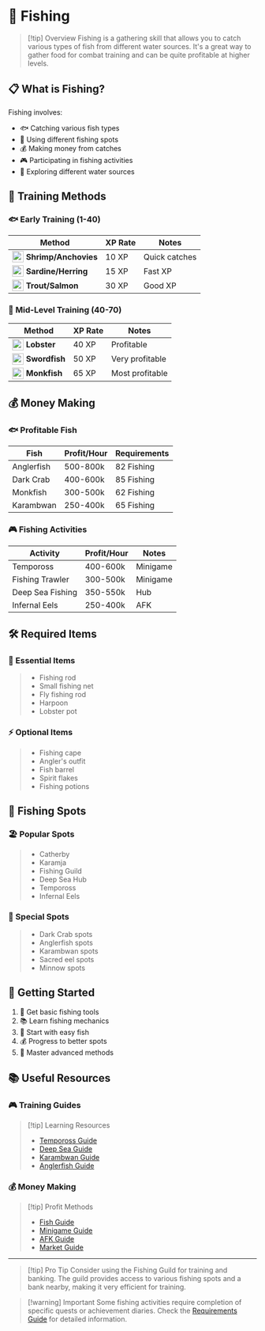 # 🎣 Fishing

> [!tip] Overview
> Fishing is a gathering skill that allows you to catch various types of fish from different water sources. It's a great way to gather food for combat training and can be quite profitable at higher levels.

## 📋 What is Fishing?

Fishing involves:
- 🐟 Catching various fish types
- 🎯 Using different fishing spots
- 💰 Making money from catches
- 🎮 Participating in fishing activities
- 🌊 Exploring different water sources

## 🎯 Training Methods

<div class="grid grid-cols-1 md:grid-cols-2 gap-4">
<div>

### 🐟 Early Training (1-40)

 | Method | XP Rate | Notes |
 |--------|---------|--------|
 | <div style="display: flex; align-items: center;"><img src="../public/img/rs/fishing/shrimp.webp" width="23" height="23" style="margin-right: 5px;" /><strong>Shrimp/Anchovies</strong></div> | 10 XP | Quick catches |
 | <div style="display: flex; align-items: center;"><img src="../public/img/rs/fishing/sardine.webp" width="23" height="23" style="margin-right: 5px;" /><strong>Sardine/Herring</strong></div> | 15 XP | Fast XP |
 | <div style="display: flex; align-items: center;"><img src="../public/img/rs/fishing/trout.webp" width="23" height="23" style="margin-right: 5px;" /><strong>Trout/Salmon</strong></div> | 30 XP | Good XP |

</div>
<div>

### 🐠 Mid-Level Training (40-70)

 | Method | XP Rate | Notes |
 |--------|---------|--------|
 | <div style="display: flex; align-items: center;"><img src="../public/img/rs/fishing/lobster.webp" width="23" height="23" style="margin-right: 5px;" /><strong>Lobster</strong></div> | 40 XP | Profitable |
 | <div style="display: flex; align-items: center;"><img src="../public/img/rs/fishing/swordfish.webp" width="23" height="23" style="margin-right: 5px;" /><strong>Swordfish</strong></div> | 50 XP | Very profitable |
 | <div style="display: flex; align-items: center;"><img src="../public/img/rs/fishing/monkfish.webp" width="23" height="23" style="margin-right: 5px;" /><strong>Monkfish</strong></div> | 65 XP | Most profitable |

</div>
</div>

## 💰 Money Making

<div class="grid grid-cols-1 md:grid-cols-2 gap-4">
<div>

### 🐟 Profitable Fish

 | Fish | Profit/Hour | Requirements |
 |------|-------------|--------------|
 | Anglerfish | 500-800k | 82 Fishing |
 | Dark Crab | 400-600k | 85 Fishing |
 | Monkfish | 300-500k | 62 Fishing |
 | Karambwan | 250-400k | 65 Fishing |

</div>
<div>

### 🎮 Fishing Activities

 | Activity | Profit/Hour | Notes |
 |----------|-------------|--------|
 | Tempoross | 400-600k | Minigame |
 | Fishing Trawler | 300-500k | Minigame |
 | Deep Sea Fishing | 350-550k | Hub |
 | Infernal Eels | 250-400k | AFK |

</div>
</div>

## 🛠️ Required Items

<div class="grid grid-cols-1 md:grid-cols-2 gap-4">
<div>

### 🎒 Essential Items

> - Fishing rod
> - Small fishing net
> - Fly fishing rod
> - Harpoon
> - Lobster pot

</div>
<div>

### ⚡ Optional Items

> - Fishing cape
> - Angler's outfit
> - Fish barrel
> - Spirit flakes
> - Fishing potions

</div>
</div>

## 📍 Fishing Spots

<div class="grid grid-cols-1 md:grid-cols-2 gap-4">
<div>

### 🏖️ Popular Spots

> - Catherby
> - Karamja
> - Fishing Guild
> - Deep Sea Hub
> - Tempoross
> - Infernal Eels

</div>
<div>

### 🎯 Special Spots

> - Dark Crab spots
> - Anglerfish spots
> - Karambwan spots
> - Sacred eel spots
> - Minnow spots

</div>
</div>

## 🚀 Getting Started

1. 🎒 Get basic fishing tools
2. 📚 Learn fishing mechanics
3. 🎯 Start with easy fish
4. 💰 Progress to better spots
5. 🌟 Master advanced methods

## 📚 Useful Resources

<div class="grid grid-cols-1 md:grid-cols-2 gap-4">
<div>

### 🎮 Training Guides
> [!tip] Learning Resources
> - [Tempoross Guide](/skills/gathering/fishing/tempoross)
> - [Deep Sea Guide](/skills/gathering/fishing/deep-sea)
> - [Karambwan Guide](/skills/gathering/fishing/karambwan)
> - [Anglerfish Guide](/skills/gathering/fishing/anglerfish)

</div>
<div>

### 💰 Money Making
> [!tip] Profit Methods
> - [Fish Guide](/guides/money-making/fish)
> - [Minigame Guide](/guides/money-making/minigames)
> - [AFK Guide](/guides/money-making/afk)
> - [Market Guide](/guides/money-making/market)

</div>
</div>

---

> [!tip] Pro Tip
> Consider using the Fishing Guild for training and banking. The guild provides access to various fishing spots and a bank nearby, making it very efficient for training.

> [!warning] Important
> Some fishing activities require completion of specific quests or achievement diaries. Check the [Requirements Guide](/skills/gathering/fishing/requirements) for detailed information.
